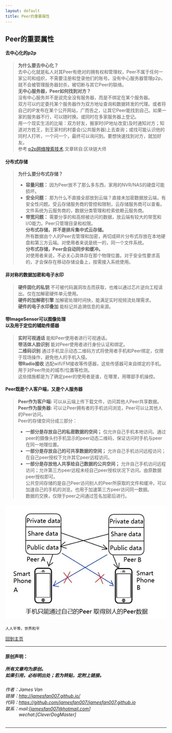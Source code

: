 ```yaml
---
layout: default
title: Peer的重要属性
---
```


## Peer的重要属性

#### 去中心化的p2p

>  **为什么要去中心化？**  
>  去中心化就是私人对其Peer有绝对的拥有权和管理权，Peer不属于任何一家公司和组织，不需要注册和登录他们的账号。没有中心服务器管理p2p，就不会被管理服务器封杀，被切断与其它Peer的联络。  
>  **无中心服务器，Peer如何找到对方？**  
>  没有中心服务并不是说完全没有服务器，而是不绑定在某个服务器。<br/> 双方可以约定委托某个服务器作为双方地址查询和数据转发的代理。或者将自己的IP发布在某个公开网站，广而告之，让其它Peer能找到自己。如果一家的服务器不行，可以随时换。或同时在多家服务器上登记。  
> 用一个现实生活的比喻：双方好友，搬家时(IP地址改变)及时通知对方；知道对方姓王，到王家村的村委会(公共服务器)上去查询；或找可能认识他的同村人打听，一个问一个，最终可以询问到。要想快速找到对方，就加好友。  
> 参考:[p2p网络搜索技术](./docs/20190219_search.html).文章转自:区块链大师

#### 分布式存储
> **为什么要分布式存储？**  
> * **容量问题：** 因为Peer放不了那么多东西，家用的NVR/NAS的硬盘可能损坏。  
> * **安全问题：** 那为什么不直接全部放到云端？直接未加密数据放云端，有安全性问题。受云存储服务商的管控和限制，云存储服务商可以查看。文件系统为云服务商的，数据分类管理和检索依赖云服务商。  
> * **带宽问题：** 需要分享的和高频被访问的数据，放云端有较大的带宽和I/O能力。Peer只管理目录和权限。  
> **分布式存储，并不是排斥集中式云存储。**  
> 所有数据由个人的Peer去管理和加密，再切成碎片分布式存放在本地硬盘和第三方云端。对使用者来说是统一的，同一个文件系统。  
> **分布式存储，Peer会自动同步和缓冲。**  
> 对使用者来说，不必关心具体存在那个物理位置。对于安全性要求高的，才会保存在移动存储设备上，按需接入系统使用。  

#### 非对称的数据加密和电子水印
> **硬件固化的私钥**  不可被代码漏洞攻击而获取，也难以通过芯片逆向工程读出。仅在加解密硬件单元使用。   
> **硬件的加解密引擎**  加解密处理时间快，能满足实时视频流处理需求。  
> **硬件的电子水印叠加** 能标记并追溯信息的来源。

#### 带ImageSensor可以图像处理<br/>以及用于定位的辅助传感器
> **实时可视通话**  能和Peer使用者进行可视通话。  
> **带活体人脸识别**  能对Peer使用者进行身份认证和绑定。  
> **二维码识别** 通过手机显示动态二维码方式将使用者手机和Peer绑定，仅限于现场操作，避免他人的手机入侵。  
> **带Radio接收**  选配wifi/FM接收等传感器，这些传感器可来自绑定的手机。用于对Peer所处的城市/位置等检测。  
这些措施都是为了确定peer的使用者是谁，在哪里，用哪部手机操控。  

#### Peer既是个人客户端，又是个人服务器
> **Peer作为客户端:** 可以从云端上传下载文件，访问其他人Peer共享数据。  
> **Peer作为服务器:** 可以让Peer拥有者的手机访问浏览，Peer可以让其他人的Peer访问。   
>  Peer的存储空间分成三部分：  
> * **一部分是存放自己的私密数据的空间；** 仅允许自己手机本地访问。通过peer的摄像头扫手机显示的peer动态二维码，保证访问时手机与peer在同一地理位置。  
> * **一部分是存放自己的可共享数据的空间；** 允许自己手机访问远程访问；在自己peer授权下允许其它peer远程访问。  
> * **一部分是存放他人共享给自己数据的公共空间；** 允许自己手机访问远程访问；允许第三方peer远程未经自己peer授权状况下访问。由原数据peer授权即可。  
> 公共空间存储的是自己Peer访问别人的Peer所获取的文件和缓冲，可以加速自己的手机的浏览。也用于加速第三方peer访问同一数据。  
> 数据的交换，仅限于peer之间通过签名加密后进行。  

#### ![share](./img/share.jpg)

```
人人平等，世界和平
```

[回到主页](http://jamesfan007.github.io/)

---

#### 原创声明：

##### 所有文章均为原创。 <br/> 如果引用，必标明出处；若为转贴，定附上链接。

###### 作者：James Van <br/> 链接：http://jamesfan007.github.io/ <br/> 代码：https://github.com/jamesfan007/jamesfan007.github.io <br/> 联系：mail:[jamesfan007@hotmail.com]  <br/> &emsp;&emsp;&emsp;wechat:[CleverDogMaster]

---
